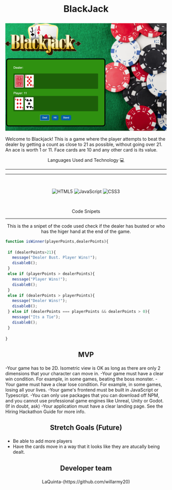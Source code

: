 # <p align="center"> BlackJack</p>

<p align ="center" >
<img width="750" alt="Screen Shot 2021-07-27 at 12 06 39 PM" src="/images/blackjack.png">
</p>

Welcome to Blackjack!  This is a game where the player attempts to beat the dealer by getting a count as close to 21 as possible, without going over 21. An ace is worth 1 or 11. Face cards are 10 and any other card is its value.


<p align="center"> Languages Used and Technology 💻</p><hr>

<hr>
<br>
 <p align="center"> 
<img alt="HTML5" src="https://img.shields.io/badge/html5%20-%23E34F26.svg?&style=for-the-badge&logo=html5&logoColor=white"/>
<img alt="JavaScript" src="https://img.shields.io/badge/javascript%20-%23323330.svg?&style=for-the-badge&logo=javascript&logoColor=%23F7DF1E"/>
<img alt="CSS3" src="https://img.shields.io/badge/css3%20-%231572B6.svg?&style=for-the-badge&logo=css3&logoColor=white"/>
</p>
<br>

 <p align="center">Code Snipets</p><hr>

 <p align="center">This is the a snipet of the code used check if the dealer has busted or who has the higer hand at the end of the game.

 ```jsx
function isWinner(playerPoints,dealerPoints){
  
  if (dealerPoints>21){
    message("Dealer Bust. Player Wins!");
    disableB();
  }
  else if (playerPoints > dealerPoints){
    message("Player Wins!");
    disableB();
  }
  else if (dealerPoints > playerPoints){
    message("Dealer Wins!");
    disableB();
  } else if (dealerPoints === playerPoints && dealerPoints > 0){ 
    message("Its a Tie");
    disableB();
  }

}

 ```

## <p align="center"> MVP</p>
<p aling="center">
-Your game has to be 2D. Isometric view is OK as long as there are only 2 dimensions that your character can move in.
-Your game must have a clear win condition. For example, in some games, beating the boss monster.
-Your game must have a clear lose condition. For example, in some games, losing all your lives.
-Your game's frontend must be built in JavaScript or Typescript.
-You can only use packages that you can download off NPM, and you cannot use professional game engines like Unreal, Unity or Godot. (If in doubt, ask)
-Your application must have a clear landing page. See the Hiring Hackathon Guide for more info.
</p>

## <p align="center"> Stretch Goals (Future)</p>
- Be able to add more players
- Have the cards move in a way that it looks like they are atucally being dealt.

## <p align="center"> Developer team</p>


<p align="center">LaQuinta-(https://github.com/willarmy20)</p>



